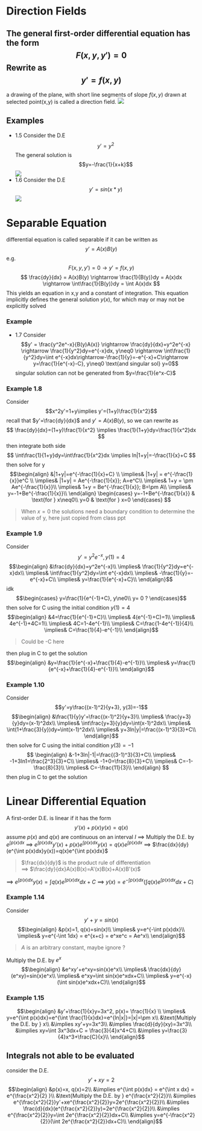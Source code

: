 # Direction Fields
## The general first-order differential equation has the form$$F(x, y, y') = 0$$ Rewrite as $$y'=f(x,y)$$
a drawing of the plane, with short line segments of slope $f(x,y)$ drawn at selected point(x,y) is called a direction field.
![](attachs/Pasted%20image%2020240911103737.png)

## Examples
- 1.5 Consider the D.E $$y' = y^2$$ The general solution is $$y=-\frac{1}{x+k}$$![](attachs/Pasted%20image%2020240911104413.png)
- 1.6 Consider the D.E $$y'=sin(x*y)$$![](attachs/Pasted%20image%2020240911105201.png)

# Separable Equation
differential equation is called separable if it can be written as $$y'=A(x)B(y)$$
e.g.$$F(x,y,y')=0 \rightarrow y'=f(x,y)$$
$$ \frac{dy}{dx} = A(x)B(y) \rightarrow \frac{1}{B(y)}dy = A(x)dx \rightarrow \int\frac{1}{B(y)}dy = \int A(x)dx $$
This yields an equation in x,y and a constant of integration. 
This equation implicitly defines the general solution $y(x)$, 
for which may or may not be explicitly solved

### Example
- 1.7 Consider $$y' = \frac{y^2e^-x}{B(y)A(x)} \rightarrow \frac{dy}{dx}=y^2e^{-x} \rightarrow \frac{1}{y^2}dy=e^{-x}dx, y\neq0 \rightarrow \int\frac{1}{y^2}dy=\int e^{-x}dx\rightarrow-\frac{1}{y}=-e^{-x}+C\rightarrow y=\frac{1}{e^{-x}-C}, y\neq0 \text{and singular sol} y=0$$
singular solution can not be generated from $y=\frac{1}{e^x-C}$

### Example 1.8
Consider $$x^2y'=1+y\implies y'=(1+y)\frac{1}{x^2}$$
recall that $y'=\frac{dy}{dx}$ and $y'=A(x)B(y)$, so we can rewrite as 
$$
\frac{dy}{dx}=(1+y)\frac{1}{x^2} \implies \frac{1}{1+y}dy=\frac{1}{x^2}dx
$$
then integrate both side
$$
\int\frac{1}{1+y}dy=\int\frac{1}{x^2}dx \implies ln|1+y|=-\frac{1}{x}+C
$$
then solve for y
$$\begin{align}
&|1+y|=e^{-\frac{1}{x}+C} \\
\implies& |1+y| = e^{-\frac{1}{x}}e^C \\
\implies& |1+y| = Ae^{-\frac{1}{x}}; A=e^C\\
\implies& 1+y = \pm Ae^{-\frac{1}{x}}\\
\implies& 1+y = Be^{-\frac{1}{x}}; B=\pm A\\
\implies& y=-1+Be^{-\frac{1}{x}}\\
\end{align}
\begin{cases}
y=-1+Be^{-\frac{1}{x}} & \text{for } x\neq0\\
y=0 & \text{for } x=0
\end{cases}
$$
> When $x=0$ the solutions need a boundary condition to determine the value of y, here just copied from class ppt

### Example 1.9
Consider $$y'=y^2e^{-x}, y(1)=4$$
$$\begin{align}
&\frac{dy}{dx}=y^2e^{-x}\\
\implies& \frac{1}{y^2}dy=e^{-x}dx\\
\implies& \int\frac{1}{y^2}dy=\int e^{-x}dx\\
\implies& -\frac{1}{y}=-e^{-x}+C\\
\implies& y=\frac{1}{e^{-x}+C}\\
\end{align}$$
idk
$$\begin{cases}
y=\frac{1}{e^{-1}+C}, y\ne0\\ 
y= 0 ? 
\end{cases}$$
then solve for C using the initial condition $y(1)=4$
$$\begin{align}
&4=\frac{1}{e^{-1}+C}\\
\implies& 4(e^{-1}+C)=1\\
\implies& 4e^{-1}+4C=1\\
\implies& 4C=1-4e^{-1}\\
\implies& C=\frac{1-4e^{-1}}{4}\\
\implies& C=\frac{1}{4}-e^{-1}\\
\end{align}$$
>Could be -C here

then plug in C to get the solution
$$\begin{align}
&y=\frac{1}{e^{-x}+\frac{1}{4}-e^{-1}}\\
\implies& y=\frac{1}{e^{-x}+\frac{1}{4}-e^{-1}}\\
\end{align}$$

### Example 1.10
Consider $$y'=y\frac{(x-1)^2}{y+3}, y(3)=-1$$
$$\begin{align}
&\frac{1}{y}y'=\frac{(x-1)^2}{y+3}\\
\implies& \frac{y+3}{y}dy=(x-1)^2dx\\
\implies& \int\frac{y+3}{y}dy=\int(x-1)^2dx\\
\implies& \int(1+\frac{3}{y})dy=\int(x-1)^2dx\\
\implies& y+3ln|y|=\frac{(x-1)^3}{3}+C\\
\end{align}$$
then solve for C using the initial condition $y(3)=-1$
$$
\begin{align}
&-1+3ln|-1|=\frac{(3-1)^3}{3}+C\\
\implies& -1+3ln1=\frac{2^3}{3}+C\\
\implies& -1+0=\frac{8}{3}+C\\
\implies& C=-1-\frac{8}{3}\\
\implies& C=-\frac{11}{3}\\
\end{align}
$$
then plug in C to get the solution

# Linear Differential Equation
A first-order D.E.  is linear if it has the form $$y'(x)+p(x)y(x)=q(x)$$
assume $p(x)$ and $q(x)$ are continuous on an interval $I$ 
$\implies$ Multiply the D.E. by $e^{\int p(x)dx}$ 
$\implies$ $e^{\int p(x)dx}y'(x)+p(x)e^{\int p(x)dx}y(x)=q(x)e^{\int p(x)dx}$ 
$\implies$ $\frac{dx}{dy}(e^{\int p(x)dx}y(x))=q(x)e^{\int p(x)dx}$ 
>$\frac{dx}{dy}$ is the product rule of differentiation  
$\implies$ $\frac{dy}{dx}A(x)B(x)=A'(x)B(x)+A(x)B'(x)$ 

$\implies$ $e^{\int p(x)dx}y(x)=\int q(x)e^{\int p(x)dx}dx+C$ 
$\implies$ $y(x)=e^{-\int p(x)dx}(\int q(x)e^{\int p(x)dx}dx+C)$

### Example 1.14
Consider $$y'+y=sin(x)$$
$$\begin{align}
&p(x)=1, q(x)=sin(x)\\
\implies& y=e^{-\int p(x)dx}\\
\implies& y=e^{-\int 1dx} = e^{x+c} = e^xe^c = Ae^x\\
\end{align}$$
> $A$ is an arbitrary constant, maybe ignore ?

Multiply the D.E. by $e^x$
$$\begin{align}
&e^xy'+e^xy=sin(x)e^x\\
\implies& \frac{dx}{dy}(e^xy)=sin(x)e^x\\
\implies& e^xy=\int sin(x)e^xdx+C\\
\implies& y=e^{-x}(\int sin(x)e^xdx+C)\\
\end{align}$$

### Example 1.15
$$\begin{align}
&y'+\frac{1}{x}y=3x^2, p(x)= \frac{1}{x} \\
\implies& y=e^{\int p(x)dx}=e^{\int \frac{1}{x}dx}=e^{ln|x|}=|x|=\pm x\\
&\text{Multiply the D.E. by } x\\ 
&\implies xy'+y=3x^3\\
&\implies \frac{d}{dy}(xy)=3x^3\\
&\implies xy=\int 3x^3dx+C = \frac{3}{4}x^4+C\\
&\implies y=\frac{3}{4}x^3+\frac{C}{x}\\
\end{align}$$
## Integrals not able to be evaluated
consider the D.E. $$y'+xy=2$$
$$\begin{align}
&p(x)=x, q(x)=2\\
&\implies e^{\int p(x)dx} = e^{\int x dx} = e^{\frac{x^2}{2} }\\
&\text{Multiply the D.E. by } e^{\frac{x^2}{2}}\\
&\implies e^{\frac{x^2}{2}}y'+xe^{\frac{x^2}{2}}y=2e^{\frac{x^2}{2}}\\
&\implies \frac{d}{dx}(e^{\frac{x^2}{2}}y)=2e^{\frac{x^2}{2}}\\
&\implies e^{\frac{x^2}{2}}y=\int 2e^{\frac{x^2}{2}}dx+C\\
&\implies y=e^{-\frac{x^2}{2}}(\int 2e^{\frac{x^2}{2}}dx+C)\\
\end{align}$$










